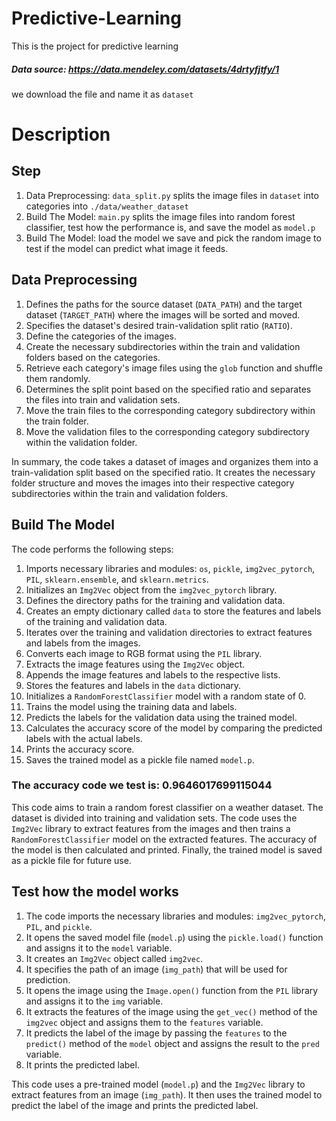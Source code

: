 # Predictive-Learning
This is the project for predictive learning

##### Data source: https://data.mendeley.com/datasets/4drtyfjtfy/1 
we download the file and name it as `dataset`

# Description

## Step
1. Data Preprocessing: `data_split.py` splits the image files in `dataset` into categories into `./data/weather_dataset`
2. Build The Model: `main.py` splits the image files into random forest classifier, test how the performance is, and save the model as `model.p`
3. Build The Model: load the model we save and pick the random image to test if the model can predict what image it feeds.

## Data Preprocessing

1. Defines the paths for the source dataset (`DATA_PATH`) and the target dataset (`TARGET_PATH`) where the images will be sorted and moved.
2. Specifies the dataset's desired train-validation split ratio (`RATIO`).
3. Define the categories of the images.
4. Create the necessary subdirectories within the train and validation folders based on the categories.
5. Retrieve each category's image files using the `glob` function and shuffle them randomly.
6. Determines the split point based on the specified ratio and separates the files into train and validation sets.
7. Move the train files to the corresponding category subdirectory within the train folder.
8. Move the validation files to the corresponding category subdirectory within the validation folder.

In summary, the code takes a dataset of images and organizes them into a train-validation split based on the specified ratio. It creates the necessary folder structure and moves the images into their respective category subdirectories within the train and validation folders.


## Build The Model
The code performs the following steps:

1. Imports necessary libraries and modules: `os`, `pickle`, `img2vec_pytorch`, `PIL`, `sklearn.ensemble`, and `sklearn.metrics`.
2. Initializes an `Img2Vec` object from the `img2vec_pytorch` library.
3. Defines the directory paths for the training and validation data.
4. Creates an empty dictionary called `data` to store the features and labels of the training and validation data.
5. Iterates over the training and validation directories to extract features and labels from the images.
6. Converts each image to RGB format using the `PIL` library.
7. Extracts the image features using the `Img2Vec` object.
8. Appends the image features and labels to the respective lists.
9. Stores the features and labels in the `data` dictionary.
10. Initializes a `RandomForestClassifier` model with a random state of 0.
11. Trains the model using the training data and labels.
12. Predicts the labels for the validation data using the trained model.
13. Calculates the accuracy score of the model by comparing the predicted labels with the actual labels.
14. Prints the accuracy score.
15. Saves the trained model as a pickle file named `model.p`.
### The accuracy code we test is: 0.9646017699115044

This code aims to train a random forest classifier on a weather dataset. The dataset is divided into training and validation sets. The code uses the `Img2Vec` library to extract features from the images and then trains a `RandomForestClassifier` model on the extracted features. The accuracy of the model is then calculated and printed. Finally, the trained model is saved as a pickle file for future use.


## Test how the model works

1. The code imports the necessary libraries and modules: `img2vec_pytorch`, `PIL`, and `pickle`.
2. It opens the saved model file (`model.p`) using the `pickle.load()` function and assigns it to the `model` variable.
3. It creates an `Img2Vec` object called `img2vec`.
4. It specifies the path of an image (`img_path`) that will be used for prediction.
5. It opens the image using the `Image.open()` function from the `PIL` library and assigns it to the `img` variable.
6. It extracts the features of the image using the `get_vec()` method of the `img2vec` object and assigns them to the `features` variable.
7. It predicts the label of the image by passing the `features` to the `predict()` method of the `model` object and assigns the result to the `pred` variable.
8. It prints the predicted label.

This code uses a pre-trained model (`model.p`) and the `Img2Vec` library to extract features from an image (`img_path`). It then uses the trained model to predict the label of the image and prints the predicted label.




